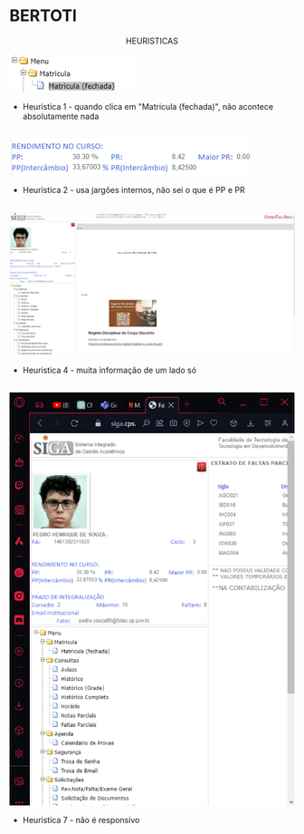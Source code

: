 # BERTOTI

<p align='center'>HEURISTICAS<p>


<img src='1.png'>
<ul>
    <li>Heuristica 1 - quando clica em "Matricula (fechada)", não acontece absolutamente nada</li>
</ul>
<br>

<img src='2.png'>
<ul>
   <li>Heurística 2 - usa jargões internos, não sei o que é PP e PR</li>
</ul>
<br>



<img src='4.png'>
<ul>
    <li>Heuristica 4 - muita informação de um lado só</li>
</ul>

<br>
<img src='7.png'>
<ul>
    <li>Heuristica 7 - não é responsivo</li>
</ul>
